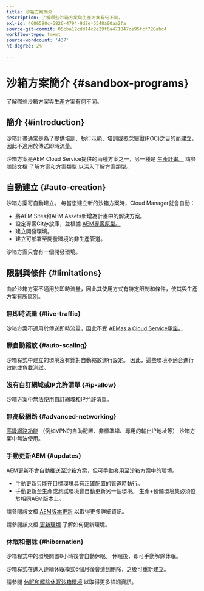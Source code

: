 ```yaml
---
title: 沙箱方案簡介
description: 了解哪些沙箱方案與生產方案有何不同。
exl-id: 4606590c-6826-4794-9d2e-5548a00aa2fa
source-git-commit: 05cba12cdd14c2e29f6a471047ce95fcf720abc4
workflow-type: tm+mt
source-wordcount: '437'
ht-degree: 2%

---
```



# 沙箱方案簡介 {#sandbox-programs}

了解哪些沙箱方案與生產方案有何不同。

## 簡介 {#introduction}

沙箱計畫通常是為了提供培訓、執行示範、培訓或概念驗證(POC)之目的而建立，因此不適用於傳送即時流量。

沙箱方案是AEM Cloud Service提供的兩種方案之一，另一種是 [生產計畫。](introduction-production-programs.md) 請參閱該文檔 [了解方案和方案類型](/help/implementing/cloud-manager/getting-access-to-aem-in-cloud/program-types.md) 以深入了解方案類型。

## 自動建立 {#auto-creation}

沙箱方案可自動建立。 每當您建立新的沙箱方案時，Cloud Manager就會自動：

* 將AEM Sites和AEM Assets新增為計畫中的解決方案。
* 設定專案Git存放庫，並根據 [AEM專案原型。](https://experienceleague.adobe.com/docs/experience-manager-core-components/using/developing/archetype/overview.html)
* 建立開發環境。
* 建立可部署至開發環境的非生產管道。

沙箱方案只會有一個開發環境。

## 限制與條件 {#limitations}

由於沙箱方案不適用於即時流量，因此其使用方式有特定限制和條件，使其與生產方案有所區別。

### 無即時流量 {#live-traffic}

沙箱方案不適用於傳送即時流量，因此不受 [AEMas a Cloud Service承諾。](https://www.adobe.com/legal/service-commitments.html)

### 無自動縮放 {#auto-scaling}

沙箱程式中建立的環境沒有針對自動縮放進行設定。 因此，這些環境不適合進行效能或負載測試。

### 沒有自訂網域或IP允許清單 {#ip-allow}

沙箱方案中無法使用自訂網域和IP允許清單。

### 無高級網路 {#advanced-networking}

[高級網路功能](/help/security/configuring-advanced-networking.md) （例如VPN的自助配置、非標準埠、專用的輸出IP地址等） 沙箱方案中無法使用。

### 手動更新AEM {#updates}

AEM更新不會自動推送至沙箱方案，但可手動套用至沙箱方案中的環境。

* 手動更新只能在目標環境具有正確配置的管道時執行。
* 手動更新至生產或測試環境會自動更新另一個環境。 生產+預備環境集必須位於相同AEM版本上。

請參閱該文檔 [AEM版本更新](/help/implementing/deploying/aem-version-updates.md) 以取得更多詳細資訊。

請參閱該文檔 [更新環境](/help/implementing/cloud-manager/manage-environments.md#updating-dev-environment) 了解如何更新環境。

### 休眠和刪除 {#hibernation}

沙箱程式中的環境閒置8小時後會自動休眠。 休眠後，即可手動解除休眠。

沙箱程式在進入連續休眠模式6個月後會遭到刪除，之後可重新建立。

請參閱 [休眠和解除休眠沙箱環境](/help/implementing/cloud-manager/getting-access-to-aem-in-cloud/hibernating-environments.md) 以取得更多詳細資訊。
